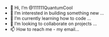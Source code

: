 - 👋 Hi, I’m @111111QuantumCool
- 👀 I’m interested in building something new ...
- 🌱 I’m currently learning how to code  ...
- 💞️ I’m looking to collaborate on projects ...
- 📫 How to reach me - my email...

<!---
111111QuantumCool/111111QuantumCool is a ✨ special ✨ repository because its `README.md` (this file) appears on your GitHub profile.
You can click the Preview link to take a look at your changes.
--->
